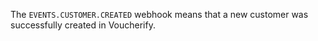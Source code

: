 The `EVENTS.CUSTOMER.CREATED` webhook means that a new customer was successfully created in Voucherify.